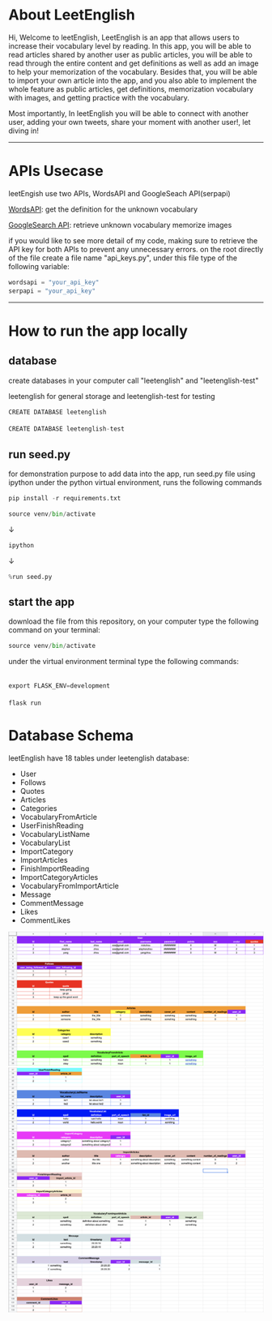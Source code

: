 # About LeetEnglish
Hi, Welcome to leetEnglish, LeetEnglish is an app that allows users to increase their vocabulary level by reading. In this app, you will be able to read articles shared by another user as public articles, you will be able to read through the entire content and get definitions as well as add an image to help your memorization of the vocabulary. Besides that, you will be able to import your own article into the app, and you also able to implement the whole feature as public articles, get definitions, memorization vocabulary with images, and getting practice with the vocabulary.

Most importantly, In leetEnglish you will be able to connect with another user, adding your own tweets, share your moment with another user!, let diving in!

---

# APIs Usecase

leetEngish use two APIs, WordsAPI and GoogleSeach API(serpapi)

[WordsAPI](https://www.wordsapi.com/): get the definition for the unknown vocabulary

[GoogleSearch API](https://serpapi.com/): retrieve unknown vocabulary memorize images

if you would like to see more detail of my code, making sure to retrieve the API key for both APIs to prevent any unnecessary errors. on the root directly of the file create a file name "api_keys.py", under this file type of the following variable:

```python
wordsapi = "your_api_key"
serpapi = "your_api_key" 

```

---
# How to run the app locally

## database
create databases in your computer call "leetenglish" and "leetenglish-test"

leetenglish for general storage and leetenglish-test for testing

```python
CREATE DATABASE leetenglish

CREATE DATABASE leetenglish-test
```

## run seed.py 
for demonstration purpose to add data into the app, run seed.py file using ipython under the python virtual environment, runs the following commands

```python
pip install -r requirements.txt
```

```python
source venv/bin/activate

```
&#8595;
```python
ipython

```
&#8595;
```python
%run seed.py
```


## start the app
download the file from this repository, on your computer type the following command on your terminal:
```python
source venv/bin/activate
```
under the virtual environment terminal type the following commands:

```python

export FLASK_ENV=development

flask run
```

# Database Schema
leetEnglish have 18 tables under leetenglish database: 
* User
* Follows
* Quotes
* Articles
* Categories
* VocabularyFromArticle
* UserFinishReading
* VocabularyListName
* VocabularyList
* ImportCategory
* ImportArticles
* FinishImportReading
* ImportCategoryArticles
* VocabularyFromImportArticle
* Message
* CommentMessage
* Likes
* CommentLikes
  
![alt database schema1](/static/schame/schame1-3.png)
![alt database schema2](/static/schame/schame2-3.png)
![alt database schema3](/static/schame/schame3-3.png)



